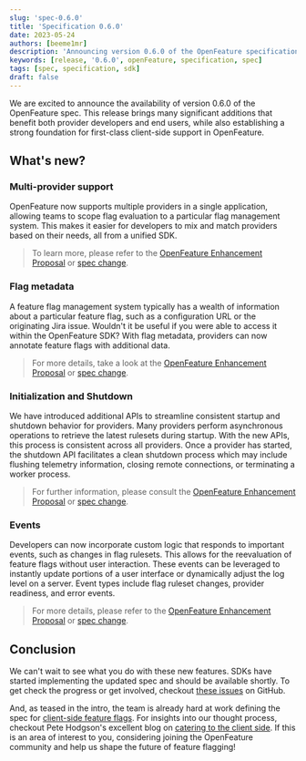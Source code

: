```yaml
---
slug: 'spec-0.6.0'
title: 'Specification 0.6.0'
date: 2023-05-24
authors: [beeme1mr]
description: 'Announcing version 0.6.0 of the OpenFeature specification'
keywords: [release, '0.6.0', openFeature, specification, spec]
tags: [spec, specification, sdk]
draft: false
---
```


We are excited to announce the availability of version 0.6.0 of the OpenFeature spec. This release brings many significant additions that benefit both provider developers and end users, while also establishing a strong foundation for first-class client-side support in OpenFeature.

<!--truncate-->

## What's new?

### Multi-provider support

OpenFeature now supports multiple providers in a single application, allowing teams to scope flag evaluation to a particular flag management system. This makes it easier for developers to mix and match providers based on their needs, all from a unified SDK.

> To learn more, please refer to the [OpenFeature Enhancement Proposal](https://github.com/open-feature/ofep/blob/main/OFEP-provider-client-mapping.md) or [spec change](https://openfeature.dev/specification/sections/flag-evaluation/#requirement-113).


### Flag metadata

A feature flag management system typically has a wealth of information about a particular feature flag, such as a configuration URL or the originating Jira issue. Wouldn't it be useful if you were able to access it within the OpenFeature SDK? With flag metadata, providers can now annotate feature flags with additional data.

> For more details, take a look at the [OpenFeature Enhancement Proposal](https://github.com/open-feature/ofep/blob/main/007-OFEP-provider-flag-metadata.md) or [spec change](https://openfeature.dev/specification/sections/providers/#requirement-2210).

### Initialization and Shutdown

We have introduced additional APIs to streamline consistent startup and shutdown behavior for providers. Many providers perform asynchronous operations to retrieve the latest rulesets during startup. With the new APIs, this process is consistent across all providers. Once a provider has started, the shutdown API facilitates a clean shutdown process which may include flushing telemetry information, closing remote connections, or terminating a worker process.

> For further information, please consult the [OpenFeature Enhancement Proposal](https://github.com/open-feature/ofep/pull/46) or [spec change](https://openfeature.dev/specification/sections/providers#24-initialization).

### Events

Developers can now incorporate custom logic that responds to important events, such as changes in flag rulesets. This allows for the reevaluation of feature flags without user interaction. These events can be leveraged to instantly update portions of a user interface or dynamically adjust the log level on a server. Event types include flag ruleset changes, provider readiness, and error events.

> For more details, please refer to the [OpenFeature Enhancement Proposal](https://github.com/open-feature/ofep/blob/main/007-OFEP-flag-change-events.md) or [spec change](https://openfeature.dev/specification/sections/events).

## Conclusion

We can't wait to see what you do with these new features. SDKs have started implementing the updated spec and should be available shortly. To get check the progress or get involved, checkout [these issues](https://github.com/search?q=org%3Aopen-feature+label%3Av0.6.0&type=issues&s=created&o=asc) on GitHub.

And, as teased in the intro, the team is already hard at work defining the spec for [client-side feature flags](https://github.com/open-feature/spec/pull/171).
For insights into our thought process, checkout Pete Hodgson's excellent blog on [catering to the client side](./2023-02-06-catering-to-the-client-side.md).
If this is an area of interest to you, considering joining the OpenFeature community and help us shape the future of feature flagging!
